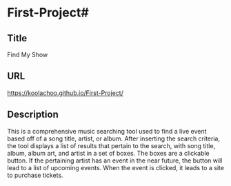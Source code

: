 # First-Project#

## Title ##
Find My Show

## URL ##
https://koolachoo.github.io/First-Project/

## Description ##
This is a comprehensive music searching tool used to find a live event based off of a song title, artist, or album.
After inserting the search criteria, the tool displays a list of results that pertain to the search, with song title, album, album art, and artist in a set of boxes.
The boxes are a clickable button.
If the pertaining artist has an event in the near future, the button will lead to a list of upcoming events.
When the event is clicked, it leads to a site to purchase tickets.

